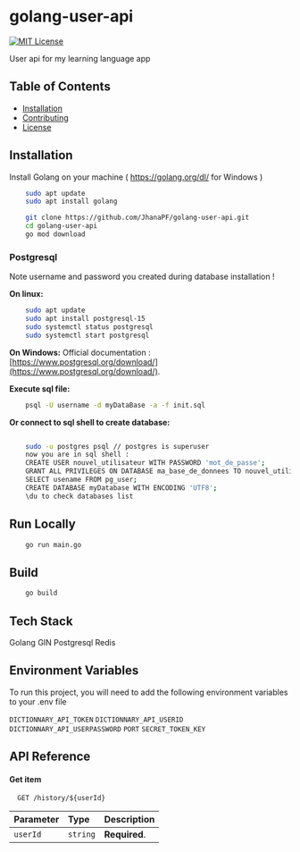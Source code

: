 # golang-user-api

[![MIT License](https://img.shields.io/badge/License-MIT-green.svg)](https://choosealicense.com/licenses/mit/)

User api for my learning language app

## Table of Contents

- [Installation](#installation)
- [Contributing](#contributing)
- [License](#license)


## Installation

Install Golang on your machine ( https://golang.org/dl/ for Windows )
```bash
    sudo apt update
    sudo apt install golang

    git clone https://github.com/JhanaPF/golang-user-api.git
    cd golang-user-api
    go mod download
```

### Postgresql


Note username and password you created during database installation !

**On linux:**
```bash
    sudo apt update
    sudo apt install postgresql-15 
    sudo systemctl status postgresql
    sudo systemctl start postgresql
```

**On Windows:**
Official documentation : [https://www.postgresql.org/download/](https://www.postgresql.org/download/).

**Execute sql file:**
```bash
    psql -U username -d myDataBase -a -f init.sql
```

**Or connect to sql shell to create database:**
```bash

    sudo -u postgres psql // postgres is superuser
    now you are in sql shell :
    CREATE USER nouvel_utilisateur WITH PASSWORD 'mot_de_passe';
    GRANT ALL PRIVILEGES ON DATABASE ma_base_de_donnees TO nouvel_utilisateur;
    SELECT usename FROM pg_user;
    CREATE DATABASE myDatabase WITH ENCODING 'UTF8';
    \du to check databases list
```

## Run Locally

```bash
    go run main.go
```

## Build

```bash
    go build
```

## Tech Stack

Golang
GIN
Postgresql
Redis

## Environment Variables

To run this project, you will need to add the following environment variables to your .env file

`DICTIONNARY_API_TOKEN`
`DICTIONNARY_API_USERID`
`DICTIONNARY_API_USERPASSWORD`
`PORT`
`SECRET_TOKEN_KEY`

## API Reference

#### Get item

```http
  GET /history/${userId}
```

| Parameter | Type     | Description                       |
| :-------- | :------- | :-------------------------------- |
| `userId`  | `string` | **Required**.                     |

